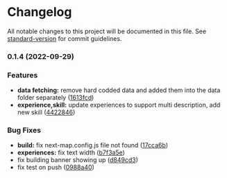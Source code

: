 # Changelog

All notable changes to this project will be documented in this file. See [standard-version](https://github.com/conventional-changelog/standard-version) for commit guidelines.

### 0.1.4 (2022-09-29)


### Features

* **data fetching:** remove hard codded data and added them into the data folder separately ([1613fcd](https://github.com/faouziMohamed/fz-portfolio/commit/1613fcdb39134f7b482145805961cf60cc9fa82f))
* **experience,skill:** update experiences to support multi description, add new skill ([4422846](https://github.com/faouziMohamed/fz-portfolio/commit/4422846aa3ea4d7b1d9990e2c06dc8631040e397))


### Bug Fixes

* **build:** fix next-map.config.js file not found ([17cca6b](https://github.com/faouziMohamed/fz-portfolio/commit/17cca6b1b46c99c4425eb3d0e4fc720ec45e63b7))
* **experiences:** fix text width ([b7f3a5e](https://github.com/faouziMohamed/fz-portfolio/commit/b7f3a5efff7e7639885316cb961e65a51cb1f8b1))
* fix building banner showing up ([d849cd3](https://github.com/faouziMohamed/fz-portfolio/commit/d849cd3bb4199a8eb813a4f70861c93e20b7c61c))
* fix test on push ([0988a40](https://github.com/faouziMohamed/fz-portfolio/commit/0988a40143f708a2bc0bb68f1d57e12c451fbfba))
